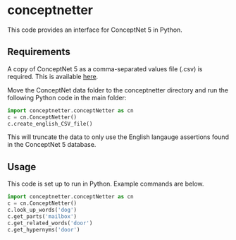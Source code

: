 
# conceptnetter

This code provides an interface for ConceptNet 5 in Python.

## Requirements

A copy of ConceptNet 5 as a comma-separated values file (.csv) is required. This is available [here](http://conceptnet5.media.mit.edu/downloads/current/conceptnet5_flat_csv_5.4.tar.bz2).

Move the ConceptNet data folder to the conceptnetter directory and run the following Python code in the main folder:

```python
import conceptnetter.conceptNetter as cn
c = cn.ConceptNetter()
c.create_english_CSV_file()
```

This will truncate the data to only use the English langauge assertions found in the ConceptNet 5 database.

## Usage

This code is set up to run in Python. Example commands are below.

```python
import conceptnetter.conceptNetter as cn
c = cn.ConceptNetter()
c.look_up_words('dog')
c.get_parts('mailbox')
c.get_related_words('door')
c.get_hypernyms('door')
```

